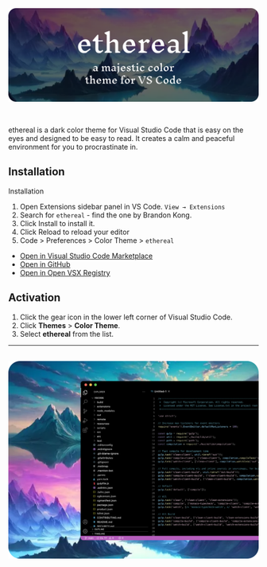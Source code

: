 <div align="center">
    <img src="assets/ethereal-banner.png" align="center" alt="ethereal Color Theme Banner">
</div>

<br />
<br />

ethereal is a dark color theme for Visual Studio Code that is easy on the eyes and designed to be easy to read. It 
creates a calm and peaceful environment for you to procrastinate in. 

## Installation

Installation

1. Open Extensions sidebar panel in VS Code. `View → Extensions`
2. Search for `ethereal` - find the one by Brandon Kong.
3. Click Install to install it.
4. Click Reload to reload your editor
5. Code > Preferences > Color Theme > `ethereal`

- [Open in Visual Studio Code Marketplace](https://marketplace.visualstudio.com/items?itemName=brandonkong.ethereal)
- [Open in GitHub](https://www.github.com/brandon-kong/ethereal)
- [Open in Open VSX Registry](https://open-vsx.org/extension/brandonkong/ethereal)

## Activation

1. Click the gear icon in the lower left corner of Visual Studio Code.
2. Click **Themes** > **Color Theme**.
3. Select **ethereal** from the list.

<hr />

<br />

<div align="center">
    <img src="assets/ethereal-preview.png" align="center" alt="ethereal Color Theme Preview">
</div>
